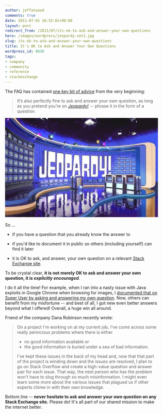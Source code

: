 ```yaml
---
author: jeffatwood
comments: true
date: 2011-07-01 16:55:01+00:00
layout: post
redirect_from: /2011/07/its-ok-to-ask-and-answer-your-own-questions
hero: /images/wordpress/jeopardy-set1.jpg
slug: its-ok-to-ask-and-answer-your-own-questions
title: It's OK to Ask and Answer Your Own Questions
wordpress_id: 8636
tags:
- company
- community
- reference
- stackexchange
---
```


The FAQ has contained [one key bit of advice](http://stackoverflow.com/faq#questions) from the very beginning:

<blockquote>
  It’s also perfectly fine to ask and answer your own question, as long as you pretend you’re on <a href="http://en.wikipedia.org/wiki/Jeopardy!"><em>Jeopardy!</em></a> -- phrase it in the form of a question.
</blockquote>

<img src="/images/wordpress/jeopardy-set1.jpg">



So …





  * if you have a question that you already know the answer to


  * if you'd like to document it in public so others (including yourself) can find it later


  * it is OK to ask, and answer, your own question on a relevant [Stack Exchange site](http://stackexchange.com/sites).



To be crystal clear, **it is not merely OK to ask and answer your own question, it is _explicitly encouraged_**.

I do it all the time! For example, when I ran into a nasty issue with Java exploits in Google Chrome when browsing for images, I [documented that on Super User by asking and answering my own question](http://superuser.com/questions/201613/disable-java-plugin-in-google-chrome). Now, others can benefit from my misfortune -- and best of all, I got new even better answers beyond what I offered! Overall, a huge win all around.

Friend of the company Dana Robinson recently wrote:



<blockquote>
  <p>On a project I'm working on at my current job, I've come across some really pernicious problems where there is either</p>
   
  <ul>
  <li>no good information available or</li>
  <li>the good information is buried under a sea of bad information.</li>
  </ul>
  
  <p>I've kept these issues in the back of my head and, now that that part of the project is winding down and the issues are resolved, I plan to go on Stack Overflow and create a high-value question and answer pair for each issue.  That way, the next person who has the problem won't have to slog through so much misinformation.  I might even learn some more about the various issues that plagued us if other experts chime in with their own knowledge.</p>
</blockquote>



Bottom line -- **never hesitate to ask and answer your own question on any Stack Exchange site.** Please do! It's all part of our shared mission to make the internet better.

